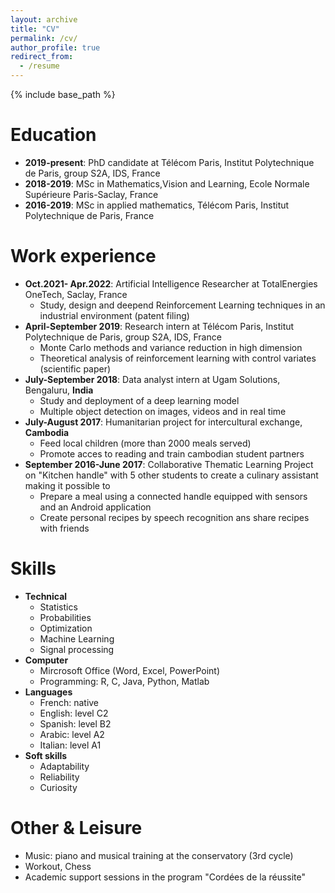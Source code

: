 ```yaml
---
layout: archive
title: "CV"
permalink: /cv/
author_profile: true
redirect_from:
  - /resume
---
```


{% include base_path %}

Education
======
* <b>2019-present</b>: PhD candidate at Télécom Paris, Institut Polytechnique de Paris, group S2A, IDS, France
* <b>2018-2019</b>: MSc in Mathematics,Vision and Learning, Ecole Normale Supérieure Paris-Saclay, France
* <b>2016-2019</b>: MSc in applied mathematics, Télécom Paris, Institut Polytechnique de Paris, France

Work experience
======
* <b>Oct.2021- Apr.2022</b>: Artificial Intelligence Researcher at TotalEnergies OneTech, Saclay, France
  * Study, design and deepend Reinforcement Learning techniques in an industrial environment (patent filing)
* <b>April-September 2019</b>: Research intern at Télécom Paris, Institut Polytechnique de Paris, group S2A, IDS, France
  * Monte Carlo methods and variance reduction in high dimension
  * Theoretical analysis of reinforcement learning with control variates (scientific paper)
* <b>July-September 2018</b>: Data analyst intern at Ugam Solutions, Bengaluru, <b>India</b>
  * Study and deployment of a deep learning model
  * Multiple object detection on images, videos and in real time
* <b>July-August 2017</b>: Humanitarian project for intercultural exchange, <b>Cambodia</b>
  * Feed local children (more than 2000 meals served)
  * Promote acces to reading and train cambodian student partners
* <b>September 2016-June 2017</b>: Collaborative Thematic Learning Project on "Kitchen handle" with 5 other students to create a culinary assistant making it possible to
  * Prepare a meal using a connected handle equipped with sensors and an Android application
  * Create personal recipes by speech recognition ans share recipes with friends
  
Skills
======
* <b>Technical</b>
  * Statistics
  * Probabilities
  * Optimization
  * Machine Learning
  * Signal processing
* <b>Computer</b>
  * Mircrosoft Office (Word, Excel, PowerPoint)
  * Programming: R, C, Java, Python, Matlab
* <b>Languages</b>
  * French: native
  * English: level C2
  * Spanish: level B2
  * Arabic:  level A2
  * Italian: level A1
* <b>Soft skills</b>
  * Adaptability
  * Reliability
  * Curiosity
  
Other & Leisure
======
* Music: piano and musical training at the conservatory (3rd cycle)
* Workout, Chess
* Academic support sessions in the program "Cordées de la réussite"
